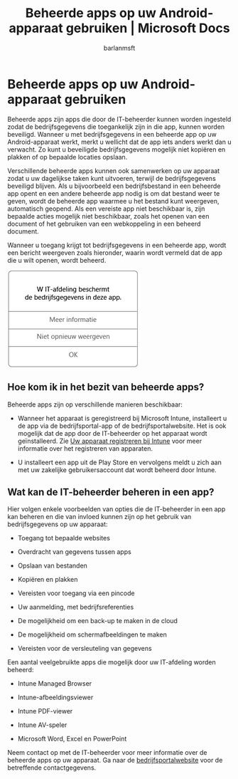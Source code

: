 ﻿---
title: Beheerde apps op uw Android-apparaat gebruiken | Microsoft Docs
description: 
keywords: 
author: barlanmsft
ms.author: barlan
manager: angrobe
ms.date: 10/24/2016
ms.topic: article
ms.prod: 
ms.service: microsoft-intune
ms.technology: 
ms.assetid: ed10a62c-b026-4ad3-ac41-641933522df2
searchScope:
- User help
ROBOTS: 
ms.reviewer: maxles
ms.suite: ems
ms.custom: intune-enduser
translationtype: Human Translation
ms.sourcegitcommit: b6d5ea579b675d85d4404f289db83055642ffddd
ms.openlocfilehash: ca37b4bf393d03e61bed93fa8e7d83efe3922412
ms.lasthandoff: 12/10/2016


---


# <a name="use-managed-apps-on-your-android-device"></a>Beheerde apps op uw Android-apparaat gebruiken

Beheerde apps zijn apps die door de IT-beheerder kunnen worden ingesteld zodat de bedrijfsgegevens die toegankelijk zijn in die app, kunnen worden beveiligd. Wanneer u met bedrijfsgegevens in een beheerde app op uw Android-apparaat werkt, merkt u wellicht dat de app iets anders werkt dan u verwacht. Zo kunt u beveiligde bedrijfsgegevens mogelijk niet kopiëren en plakken of op bepaalde locaties opslaan.

Verschillende beheerde apps kunnen ook samenwerken op uw apparaat zodat u uw dagelijkse taken kunt uitvoeren, terwijl de bedrijfsgegevens beveiligd blijven. Als u bijvoorbeeld een bedrijfsbestand in een beheerde app opent en een andere beheerde app nodig is om dat bestand weer te geven, wordt de beheerde app waarmee u het bestand kunt weergeven, automatisch geopend. Als een vereiste app niet beschikbaar is, zijn bepaalde acties mogelijk niet beschikbaar, zoals het openen van een document of het gebruiken van een webkoppeling in een beheerd document.

Wanneer u toegang krijgt tot bedrijfsgegevens in een beheerde app, wordt een bericht weergeven zoals hieronder, waarin wordt vermeld dat de app die u wilt openen, wordt beheerd.

![openen-beheerde-apps-bericht](./media/managed-apps-message.png)

## <a name="how-do-i-get-managed-apps"></a>Hoe kom ik in het bezit van beheerde apps?
Beheerde apps zijn op verschillende manieren beschikbaar:

-   Wanneer het apparaat is geregistreerd bij Microsoft Intune, installeert u de app via de bedrijfsportal-app of de bedrijfsportalwebsite. Het is ook mogelijk dat de app door de IT-beheerder op het apparaat wordt geïnstalleerd. Zie [Uw apparaat registreren bij Intune](enroll-your-device-in-Intune-android.md) voor meer informatie over het registreren van apparaten.

-   U installeert een app uit de Play Store en vervolgens meldt u zich aan met uw zakelijke gebruikersaccount dat wordt beheerd door Intune.

## <a name="what-can-my-it-admin-manage-in-an-app"></a>Wat kan de IT-beheerder beheren in een app?
Hier volgen enkele voorbeelden van opties die de IT-beheerder in een app kan beheren en die van invloed kunnen zijn op het gebruik van bedrijfsgegevens op uw apparaat:

-   Toegang tot bepaalde websites

-   Overdracht van gegevens tussen apps

-   Opslaan van bestanden

-   Kopiëren en plakken

-   Vereisten voor toegang via een pincode

-   Uw aanmelding, met bedrijfsreferenties

-   De mogelijkheid om een back-up te maken in de cloud

-   De mogelijkheid om schermafbeeldingen te maken

-   Vereisten voor de versleuteling van gegevens

Een aantal veelgebruikte apps die mogelijk door uw IT-afdeling worden beheerd:

-   Intune Managed Browser

-   Intune-afbeeldingsviewer

-   Intune PDF-viewer

-   Intune AV-speler

-   Microsoft Word, Excel en PowerPoint

Neem contact op met de IT-beheerder voor meer informatie over de beheerde apps op uw apparaat. Ga naar de [bedrijfsportalwebsite](http://portal.manage.microsoft.com) voor de betreffende contactgegevens.

